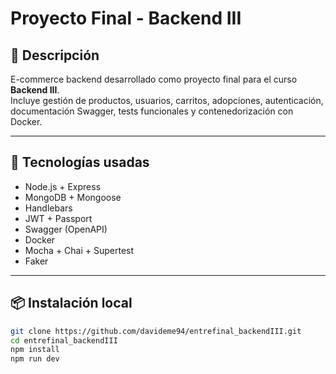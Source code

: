 # Proyecto Final - Backend III

## 🧾 Descripción

E-commerce backend desarrollado como proyecto final para el curso **Backend III**.  
Incluye gestión de productos, usuarios, carritos, adopciones, autenticación, documentación Swagger, tests funcionales y contenedorización con Docker.

---

## 🚀 Tecnologías usadas

- Node.js + Express
- MongoDB + Mongoose
- Handlebars
- JWT + Passport
- Swagger (OpenAPI)
- Docker
- Mocha + Chai + Supertest
- Faker

---

## 📦 Instalación local

```bash
git clone https://github.com/davideme94/entrefinal_backendIII.git
cd entrefinal_backendIII
npm install
npm run dev

